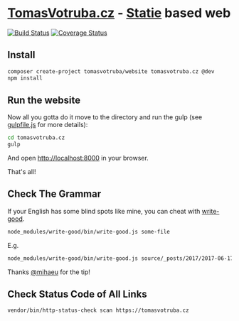 # [TomasVotruba.cz](https://www.tomasvotruba.cz) - [Statie](https://github.com/Symplify/Statie) based web

[![Build Status](https://img.shields.io/travis/TomasVotruba/tomasvotruba.cz/master.svg?style=flat-square)](https://travis-ci.org/TomasVotruba/tomasvotruba.cz)
[![Coverage Status](https://img.shields.io/coveralls/TomasVotruba/tomasvotruba.cz/master.svg?style=flat-square)](https://coveralls.io/github/TomasVotruba/tomasvotruba.cz?branch=master)


## Install

```sh
composer create-project tomasvotruba/website tomasvotruba.cz @dev
npm install
```

## Run the website

Now all you gotta do it move to the directory and run the gulp (see [gulpfile.js](/gulpfile.js) for more details):

```sh
cd tomasvotruba.cz
gulp
```

And open [http://localhost:8000](localhost:8000) in your browser.

That's all!


## Check The Grammar

If your English has some blind spots like mine, you can cheat with [write-good](https://github.com/btford/write-good). 

```bash
node_modules/write-good/bin/write-good.js some-file
```

E.g.

```bash
node_modules/write-good/bin/write-good.js source/_posts/2017/2017-06-17-php-object-calisthenics-rules-made-simple-version-3-0-is-out-now.md
```

Thanks [@mihaeu](https://github.com/mihaeu) for the tip!


## Check Status Code of All Links

```bash
vendor/bin/http-status-check scan https://tomasvotruba.cz
```
